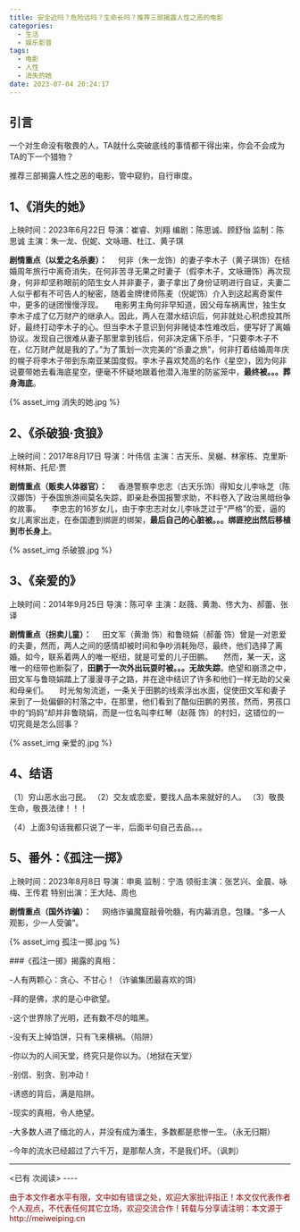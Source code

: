 ```yaml
---
title: 安全近吗？危险远吗？生命长吗？推荐三部揭露人性之恶的电影
categories:
  - 生活
  - 娱乐影音
tags:
  - 电影
  - 人性
  - 消失的她
date: 2023-07-04 20:24:17
---
```


## 引言
一个对生命没有敬畏的人，TA就什么突破底线的事情都干得出来，你会不会成为TA的下一个猎物？

推荐三部揭露人性之恶的电影，管中窥豹，自行审度。

## 1、《消失的她》
上映时间：2023年6月22日
导演：崔睿、刘翔
编剧：陈思诚、顾舒怡
监制：陈思诚
主演：朱一龙、倪妮、文咏珊、杜江、黄子琪

**剧情重点（以爱之名杀妻）：**
&nbsp;&nbsp;&nbsp;&nbsp;何非（朱一龙饰）的妻子李木子（黄子琪饰）在结婚周年旅行中离奇消失，在何非苦寻无果之时妻子（假李木子，文咏珊饰）再次现身，何非却坚称眼前的陌生女人并非妻子，妻子拿出了身份证明进行自证，夫妻二人似乎都有不可告人的秘密，随着金牌律师陈麦（倪妮饰）介入到这起离奇案件中，更多的谜团慢慢浮现。
&nbsp;&nbsp;&nbsp;&nbsp;电影男主角何非早知道，因父母车祸离世，独生女李木子成了亿万财产的继承人。因此，两人在潜水结识后，何非就处心积虑投其所好，最终打动李木子的心。但当李木子意识到何非赌徒本性难改后，便写好了离婚协议。发现自己很难从妻子那里拿到钱后，何非决定痛下杀手，“只要李木子不在，亿万财产就是我的了。”为了策划一次完美的“杀妻之旅”，何非打着结婚周年庆的幌子将李木子带到东南亚某国度假。李木子喜欢梵高的名作《星空》，因为何非说要带她去看海底星空，便毫不怀疑地跟着他潜入海里的防鲨笼中，**最终被。。。葬身海底**。

{% asset_img 消失的她.jpg %} 

## 2、《杀破狼·贪狼》
上映时间：2017年8月17日
导演：叶伟信
主演：古天乐、吴樾、林家栋、克里斯·柯林斯、托尼·贾

**剧情重点（贩卖人体器官）：**
&nbsp;&nbsp;&nbsp;&nbsp;香港警察李忠志（古天乐饰）得知女儿李咏芝（陈汉娜饰）于泰国旅游间莫名失踪，即亲赴泰国报警求助，不料卷入了政治黑暗纷争的故事。
&nbsp;&nbsp;&nbsp;&nbsp;李忠志的16岁女儿，由于李忠志对女儿李咏芝过于“严格”的爱，逼的女儿离家出走，在泰国遭到绑匪的绑架，**最后自己的心脏被。。。绑匪挖出然后移植到市长身上**。

{% asset_img 杀破狼.jpg %} 

## 3、《亲爱的》
上映时间：2014年9月25日
导演：陈可辛
主演：赵薇、黄渤、佟大为、郝蕾、张译

**剧情重点（拐卖儿童）：**
&nbsp;&nbsp;&nbsp;&nbsp;田文军（黄渤 饰）和鲁晓娟（郝蕾 饰）曾是一对恩爱的夫妻，然而，两人之间的感情却被时间和争吵消耗殆尽，最终，他们选择了离婚。如今，联系着两人的唯一枢纽，就是可爱的儿子田鹏。
&nbsp;&nbsp;&nbsp;&nbsp;然而，某一天，这唯一的纽带也断裂了，**田鹏于一次外出玩耍时被。。。无故失踪**，绝望和崩溃之中，田文军与鲁晓娟踏上了漫漫寻子之路，并在途中结识了许多和他们一样无助的父亲和母亲们。
&nbsp;&nbsp;&nbsp;&nbsp;时光匆匆流逝，一条关于田鹏的线索浮出水面，促使田文军和妻子来到了一处偏僻的村落之中，在那里，他们看到了酷似田鹏的男孩，然而，男孩口中的“妈妈”却并非鲁晓娟，而是一位名叫李红琴（赵薇 饰）的村妇，这错位的一切究竟是怎么回事？

{% asset_img 亲爱的.jpg %} 

## 4、结语
（1）穷山恶水出刁民。
（2）交友或恋爱，要找人品本来就好的人。
（3）敬畏生命，敬畏法律！！！

（4）上面3句话我都只说了一半，后面半句自己去品。。。

## 5、番外：《孤注一掷》
上映时间：2023年8月8日
导演：申奥
监制：宁浩
领衔主演：张艺兴、金晨、咏梅、王传君
特别出演：王大陆、周也

**剧情重点（国外诈骗）：**
&nbsp;&nbsp;&nbsp;&nbsp;网络诈骗魔窟敲骨吮髓，有内幕消息，包赚。“多一人观影，少一人受骗”。

{% asset_img 孤注一掷.jpg %} 

###《孤注一掷》揭露的真相：

-人有两颗心：贪心、不甘心！（诈骗集团最喜欢的饵）

-拜的是佛，求的是心中欲望。

-这个世界除了光明，还有数不尽的暗黑。

-没有天上掉馅饼，只有飞来横祸。（陷阱）

-你以为的人间天堂，终究只是你以为。（地狱在天堂）


-别信、别贪、别冲动！

-诱惑的背后，满是陷阱。

-现实的真相，令人绝望。

-大多数人进了缅北的人，并没有成为潘生，多数都是悲惨一生。（永无归期）

-今年的流水已经超过了六千万，是那帮人贪，不是我们坏。（讽刺）


----
<span id="busuanzi_container_page_pv">
<已有 <span id="busuanzi_value_page_pv"></span> 次阅读>
</span>
----

<p style="color:darkred"> 由于本文作者水平有限，文中如有错误之处，欢迎大家批评指正！本文仅代表作者个人观点，不代表任何其它立场，欢迎交流合作！转载与分享请注明：本文源于 http://meiweiping.cn </p>
